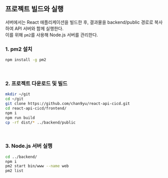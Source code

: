 ## 프로젝트 빌드와 실행

서버에서는 React 애플리케이션을 빌드한 후, 결과물을 backend/public 경로로 복사하여 API 서버와 함께 실행한다.
<br />
이를 위해 `pm2`를 사용해 Node.js 서버를 관리한다.

### 1. pm2 설치

```bash
npm install -g pm2
```

<br />

### 2. 프로젝트 다운로드 및 빌드

```bash
mkdir ~/git
cd ~/git
git clone https://github.com/chan9yu/react-api-cicd.git
cd react-api-cicd/frontend/
npm i
npm run build
cp -rf dist/* ../backend/public
```

<br />

### 3. Node.js 서버 실행

```bash
cd ../backend/
npm i
pm2 start bin/www --name web
pm2 list
```
